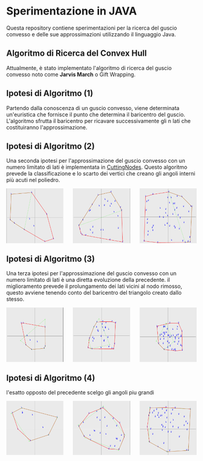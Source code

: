 # Sperimentazione in JAVA

Questa repository contiene sperimentazioni per la ricerca del guscio convesso e delle sue approssimazioni utilizzando il linguaggio Java.

## Algoritmo di Ricerca del Convex Hull

Attualmente, è stato implementato l'algoritmo di ricerca del guscio convesso noto come **Jarvis March** o Gift Wrapping. 

## Ipotesi di Algoritmo (1)

Partendo dalla conoscenza di un guscio convesso, viene determinata un'euristica che fornisce il punto che determina il baricentro del guscio. L'algoritmo sfrutta il baricentro per ricavare successivamente gli n lati che costituiranno l'approssimazione.

## Ipotesi di Algoritmo (2)

Una seconda ipotesi per l'approssimazione del guscio convesso con un numero limitato di lati è 
implementata in [CuttingNodes](../../../tesi2/ConvexHull/src/heuristics/CuttingNodes.java). Questo algoritmo prevede la classificazione 
e lo scarto dei vertici che creano gli angoli interni più acuti nel poliedro.
<div style="display: flex; justify-content: space-between;">
    <img src="resources/CuttingNodes/10-5.png" alt="Image 1" width="30%">
    <img src="resources/CuttingNodes/30-5.png" alt="Image 2" width="30%">
    <img src="resources/CuttingNodes/50-5.png" alt="Image 3" width="30%">
</div>

## Ipotesi di Algoritmo (3)

Una terza ipotesi per l'approssimazione del guscio convesso con un numero limitato di lati è
una diretta evoluzione della precedente. il miglioramento prevede il prolungamento 
dei lati vicini al nodo rimosso, questo avviene tenendo conto del baricentro del triangolo creato
dallo stesso.
<div style="display: flex; justify-content: space-between;">
    <img src="resources/CuttingNodes2/10-5.png" alt="Image 1" width="30%">
    <img src="resources/CuttingNodes2/30-5.png" alt="Image 2" width="30%">
    <img src="resources/CuttingNodes2/50-5.png" alt="Image 3" width="30%">
</div>

## Ipotesi di Algoritmo (4)

l'esatto opposto del precedente scelgo gli angoli piu grandi
<div style="display: flex; justify-content: space-between;">
    <img src="resources/CuttingNodes3/10-5.png" alt="Image 1" width="30%">
    <img src="resources/CuttingNodes3/30-5.png" alt="Image 2" width="30%">
    <img src="resources/CuttingNodes3/50-5.png" alt="Image 3" width="30%">
</div>